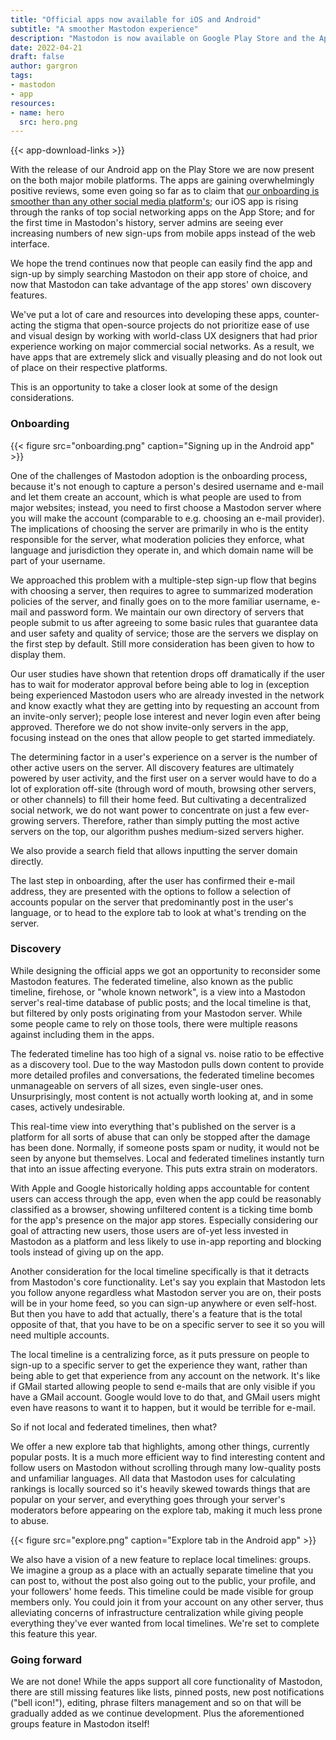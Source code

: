 ```yaml
---
title: "Official apps now available for iOS and Android"
subtitle: "A smoother Mastodon experience"
description: "Mastodon is now available on Google Play Store and the Apple App Store. Read about some of the design decisions we made for these apps!"
date: 2022-04-21
draft: false
author: gargron
tags:
- mastodon
- app
resources:
- name: hero
  src: hero.png
---
```


{{< app-download-links >}}

With the release of our Android app on the Play Store we are now present on the both major mobile platforms. The apps are gaining overwhelmingly positive reviews, some even going so far as to claim that [our onboarding is smoother than any other social media platform's](https://bilge.world/mastodon-ios-app-review); our iOS app is rising through the ranks of top social networking apps on the App Store; and for the first time in Mastodon's history, server admins are seeing ever increasing numbers of new sign-ups from mobile apps instead of the web interface.

We hope the trend continues now that people can easily find the app and sign-up by simply searching Mastodon on their app store of choice, and now that Mastodon can take advantage of the app stores' own discovery features.

We've put a lot of care and resources into developing these apps, counter-acting the stigma that open-source projects do not prioritize ease of use and visual design by working with world-class UX designers that had prior experience working on major commercial social networks. As a result, we have apps that are extremely slick and visually pleasing and do not look out of place on their respective platforms.

This is an opportunity to take a closer look at some of the design considerations.

### Onboarding

{{< figure src="onboarding.png" caption="Signing up in the Android app" >}}

One of the challenges of Mastodon adoption is the onboarding process, because it's not enough to capture a person's desired username and e-mail and let them create an account, which is what people are used to from major websites; instead, you need to first choose a Mastodon server where you will make the account (comparable to e.g. choosing an e-mail provider). The implications of choosing the server are primarily in who is the entity responsible for the server, what moderation policies they enforce, what language and jurisdiction they operate in, and which domain name will be part of your username.

We approached this problem with a multiple-step sign-up flow that begins with choosing a server, then requires to agree to summarized moderation policies of the server, and finally goes on to the more familiar username, e-mail and password form. We maintain our own directory of servers that people submit to us after agreeing to some basic rules that guarantee data and user safety and quality of service; those are the servers we display on the first step by default. Still more consideration has been given to how to display them.

Our user studies have shown that retention drops off dramatically if the user has to wait for moderator approval before being able to log in (exception being experienced Mastodon users who are already invested in the network and know exactly what they are getting into by requesting an account from an invite-only server); people lose interest and never login even after being approved. Therefore we do not show invite-only servers in the app, focusing instead on the ones that allow people to get started immediately.

The determining factor in a user's experience on a server is the number of other active users on the server. All discovery features are ultimately powered by user activity, and the first user on a server would have to do a lot of exploration off-site (through word of mouth, browsing other servers, or other channels) to fill their home feed. But cultivating a decentralized social network, we do not want power to concentrate on just a few ever-growing servers. Therefore, rather than simply putting the most active servers on the top, our algorithm pushes medium-sized servers higher.

We also provide a search field that allows inputting the server domain directly.

The last step in onboarding, after the user has confirmed their e-mail address, they are presented with the options to follow a selection of accounts popular on the server that predominantly post in the user's language, or to head to the explore tab to look at what's trending on the server.

### Discovery

While designing the official apps we got an opportunity to reconsider some Mastodon features. The federated timeline, also known as the public timeline, firehose, or "whole known network", is a view into a Mastodon server's real-time database of public posts; and the local timeline is that, but filtered by only posts originating from your Mastodon server. While some people came to rely on those tools, there were multiple reasons against including them in the apps.

The federated timeline has too high of a signal vs. noise ratio to be effective as a discovery tool. Due to the way Mastodon pulls down content to provide more detailed profiles and conversations, the federated timeline becomes unmanageable on servers of all sizes, even single-user ones. Unsurprisingly, most content is not actually worth looking at, and in some cases, actively undesirable.

This real-time view into everything that's published on the server is a platform for all sorts of abuse that can only be stopped after the damage has been done. Normally, if someone posts spam or nudity, it would not be seen by anyone but themselves. Local and federated timelines instantly turn that into an issue affecting everyone. This puts extra strain on moderators.

With Apple and Google historically holding apps accountable for content users can access through the app, even when the app could be reasonably classified as a browser, showing unfiltered content is a ticking time bomb for the app's presence on the major app stores. Especially considering our goal of attracting new users, those users are of-yet less invested in Mastodon as a platform and less likely to use in-app reporting and blocking tools instead of giving up on the app.

Another consideration for the local timeline specifically is that it detracts from Mastodon's core functionality. Let's say you explain that Mastodon lets you follow anyone regardless what Mastodon server you are on, their posts will be in your home feed, so you can sign-up anywhere or even self-host. But then you have to add that actually, there's a feature that is the total opposite of that, that you have to be on a specific server to see it so you will need multiple accounts.

The local timeline is a centralizing force, as it puts pressure on people to sign-up to a specific server to get the experience they want, rather than being able to get that experience from any account on the network. It's like if GMail started allowing people to send e-mails that are only visible if you have a GMail account. Google would love to do that, and GMail users might even have reasons to want it to happen, but it would be terrible for e-mail.

So if not local and federated timelines, then what?

We offer a new explore tab that highlights, among other things, currently popular posts. It is a much more efficient way to find interesting content and follow users on Mastodon without scrolling through many low-quality posts and unfamiliar languages. All data that Mastodon uses for calculating rankings is locally sourced so it's heavily skewed towards things that are popular on your server, and everything goes through your server's moderators before appearing on the explore tab, making it much less prone to abuse.

{{< figure src="explore.png" caption="Explore tab in the Android app" >}}

We also have a vision of a new feature to replace local timelines: groups. We imagine a group as a place with an actually separate timeline that you can post to, without the post also going out to the public, your profile, and your followers' home feeds. This timeline could be made visible for group members only. You could join it from your account on any other server, thus alleviating concerns of infrastructure centralization while giving people everything they've ever wanted from local timelines. We're set to complete this feature this year.

### Going forward

We are not done! While the apps support all core functionality of Mastodon, there are still missing features like lists, pinned posts, new post notifications ("bell icon!"), editing, phrase filters management and so on that will be gradually added as we continue development. Plus the aforementioned groups feature in Mastodon itself!

